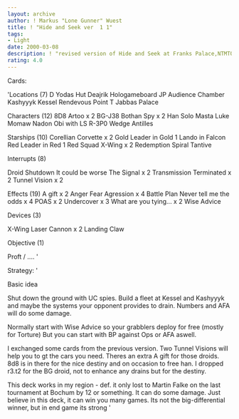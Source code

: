 ```yaml
---
layout: archive
author: ! Markus "Lone Gunner" Wuest
title: ! "Hide and Seek ver  1 1"
tags:
- Light
date: 2000-03-08
description: ! "revised version of Hide and Seek at Franks Palace,NTMTO and AFA will do some damage while your are drainingat Kessel"
rating: 4.0
---
```

Cards: 

'Locations (7)
D Yodas Hut
Deajrik Hologameboard
JP Audience Chamber
Kashyyyk
Kessel
Rendevous Point
T Jabbas Palace

Characters (12)
8D8
Artoo x 2
BG-J38
Bothan Spy x 2
Han Solo
Masta Luke
Momaw Nadon
Obi with LS
R-3P0
Wedge Antilles

Starships (10)
Corellian Corvette x 2
Gold Leader in Gold 1
Lando in Falcon
Red Leader in Red 1
Red Squad X-Wing x 2
Redemption
Spiral
Tantive

Interrupts (8)

Droid Shutdown
It could be worse
The Signal x 2
Transmission Terminated x 2
Tunnel Vision x 2

Effects (19)
A gift x 2
Anger Fear Agression x 4
Battle Plan
Never tell me the odds x 4
POAS x 2
Undercover x 3
What are you tying... x 2
Wise Advice

Devices (3)

X-Wing Laser Cannon x 2
Landing Claw

Objective (1)

Proft / .... '

Strategy: '

Basic idea

Shut down the ground with UC spies. Build a fleet at Kessel and Kashyyyk
and maybe the systems your opponent provides to drain. Numbers and AFA will
do some damage.

Normally start with Wise Advice so your grabblers deploy
for free (mostly for Torture) But you can start with BP against Ops or AFA aswell.

I exchanged some cards from the previous version.
Two Tunnel Visions will help you to gt the cars you
need. Theres an extra A gift for those droids. 8d8 is in there for the nice
destiny and on occasion to free han. I dropped r3.t2 for the BG droid, not to enhance
any drains but for the destiny.

This deck works in my region - def. it only lost to Martin Falke on
the last tournament at Bochum by 12 or something. It can do some damage. Just
believe in this deck, it can win you many games. Its not the big-differential winner,
but in end game its strong '